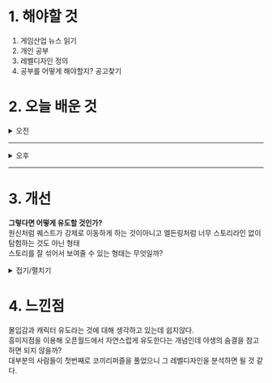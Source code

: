 
# 1. 해야할 것

1. 게임산업 뉴스 읽기 
2. 개인 공부  
3. 레벨디자인 정의
4. 공부를 어떻게 해야할지? 공고찾기



# 2. 오늘 배운 것

<details>
<summary>오전</summary>

## 레벨디자인 정의

플레이어가 플레이할 수 있는 공간을 설계하고 경험을 디자인하는 점에서 나는 레벨디자이너가 되고 싶은 것이다.\
그렇다면 한번 생각을 정의할 때가 되었다.

****
### 1. 오픈월드는 무엇인가?

오픈월드는 스토리다.\
살아있는 세상이라는 것이다.

사전적 정의는\
직선적 또는 구조화된 게임 플레이와 반대로, 사용자가 가상 세계를 자유롭게 돌아다니며 탐험하고 오브젝트(objectives)에 자유롭게 접근하며 구성 요소들을 의지에 따라 자유롭게 바꿀 수 있는 게임 디자인의 한 유형이자 게임 메커니즘\
으로 되어있지만

내가 생각하는 오픈월드는 살아숨쉬는 진짜 또다른 세상이다.\
그걸 구현하려면 모든 구역과 레벨에는 스토리가 있어야한다.\
예를 들어보자\
거대한 건축물이 있다. 하지만 거대하고 예쁘기만 하면 그게 재미있는가? 의미가 있는가?\
아니다.\
그 건축물이 세워진 이유와 건물 설정 같은 디테일을 플레이어가 느낄 수 있어야 재밌어진다.\
플레이어는 그런 세부 이야기들을 알아가면서 그 세상에 몰입할 수 있다는 것이다.

스토리나 스킵으로 그런 것들을 모른다고 하더라도, 아마 질문자의 의도는 이런 경우를 뜻하는 것 같은데, 궁금증을 유발시켜 딱 한번이라도 알아보고자 한다면\
이런 세세한 스토리와 설정이 녹아있는 건축물에 감동하고 세계에 몰입하는 계기가 된다는 것이다.

나는 이런 경험이 있는데\
스타크래프트 세계관 설정집을 보고 스타크래프트를 좀 더 좋아하게 되었다, 왜 이런 생각들은 면접자리에선 생각이 나지 않는걸까?, 저그의 형태 설정과 습성 그리고 테란의 기술력이라던지...\
이런 자세한 설정을 알고 다시 게임을 보면 확실히 달라보인다.

스토리가 있어야 그 세계가 살아 숨쉬고 있다는 것을 보여줄 수 있다.\
그래서 탐험하고 싶은 종합선물세트 같다. 그런 것들을 자유롭게 이동하면서 열어볼 수 있다는 느낌이다.
****
### 2. 원신과 엘든링의 차이는?

둘 다 랜드마크를 이용한 플레이어 이동을 유도하고있고 좁은공간에서 넓은 공간으로의 넓어진다는 공간감을 적절히 이용하여 인상깊은 연출을 많이 한다.\
다른 시각으로 행동 유도적인 시점에서 얘기해보자.


1. 엘든링은 전투를 통해 플레이어가 다음 행보를 결정한다.
2. 원신은 스토리로 다음 행보를 결정한다.

이게 무슨 소리인가?\
엘든링은 강력한 몬스터를 배치하여 플레이어를 좌절시키고 다른 곳으로의 탐험을 유도한다. 시야 차단과 몬스터의 강력함 때문에 다른 곳으로 시선이 이동한다.\
플레이어는 그 강력한 몬스터들 때문에 시선을 넓혀 주변을 바라보고 다른 곳이 있다는 것을 파악한 후에 그곳을 탐험하고 돌아온다.\
탐험한 곳에서 성장하고 다시 돌아오면 그 강력했던 몬스터는 할만해진다.\
이렇게 허들을 하나씩 넘어가는 식으로 탐험 유도와 이동경로를 제어한다.

원신은 스토리가 다음 행보를 유도한다.\
말 그대로 퀘스트를 따라 이동하면서 경험을 만든다.\
가장 간단하고 쉽지만 오픈월드라기보다는 선형적인 느낌이 많이 든다.\
그럼에도 불구하고 메인 퀘스트라인에 사이드 퀘스트로 주변 이야기들과 환경을 노출해서 탐험을 유도하고 넓은 세상을 자신이 넓혀간다는 느낌을 준다.

****
### 3. 몰입감

스토리를 느낄 수 있는, 또는 스토리가 궁금해지는 레벨디자인이 아닐까?\
거울의 힘을 쓰는 플레이어 능력을 체험하게 하기위해 거울을 쓰는 레벨을 만들었고,\
의식의 심연으로 내려가는 느낌을 표현하기 위해 질식의 공동을 제작했었다.

그렇다면 체험하고 느낄 수 있게 만들었다고는 하지만 플레이어 입장에서는 어떨까?

전부 다 스킵하고 넘어간다면?\
관심이 없다면?

그럼에도 불구하고 하나라도 관심이 있다면 그것에 대해 알고 싶게 되고 연결된 다른 구역과 세상으로 퍼져나간다고 생각한다.\
그렇게 플레이어가 몰입할 수 있게 된다.

는게 내 생각인데... 또 뭐가 있을까? 찾아봐야겠다.
****
</details>

****

<details>
<summary>오후</summary>

## 공고찾기
다행히 내가 가고 싶은 오픈월드 게임 레벨디자이너 공고가 내려가지 않고 어제 막 수정되고 있었다.\
넥슨을 갈 수 있으면 정말 좋겠지만 면접을 망친 것 때문에 거의 불합격이 확정된 사항으로 보인다.\
손 놓고 기다릴수는 없으니 발표일까지 포트폴리오 제작을 해서 준비해야한다.

1. 오픈월드 루트 슈터 장르(개인적으로 루트 슈터 장르도 재밌게 했었다.)

![image](https://github.com/user-attachments/assets/3fe89736-e0c6-4307-afbb-b95daa08aace)

2. 오픈월드 RPG

![image](https://github.com/user-attachments/assets/937ee7a2-1c21-4a3c-a1ee-14c5d6f3dbb6)

![image](https://github.com/user-attachments/assets/2bccbd8f-4a60-4d26-95c3-35fbe109b45b)


신입 위주로 스크랩했지만 RPG 게임을 좋아하니 경력이어도 제출해볼 생각이다.\
원신 오픈 필드 디자인 하나 더 분석하고 회사 맞춤형으로 제안서를 하나씩 제작해봐야겠다.

오픈필드는 리월의 적화주가 좋을 것 같다.\
리월 도시까지 가는 과정과 도시가 드러나는 빌드가 정말 정석적인 느낌을 받았기 때문이다.

그리고 개인적으로 만들고 있는 오픈월드는 좀 놔뒀다가 발표나면 제작해야할 것 같다.

저격 포트폴리오와 분석서를 만들면서 레벨 디자인과 몰입감에 대해서 공부해봐야겠다.

</details>

****


# 3. 개선

**그렇다면 어떻게 유도할 것인가?**\
원신처럼 퀘스트가 강제로 이동하게 하는 것이아니고 엘든링처럼 너무 스토리라인 없이 탐험하는 것도 아닌 형태\
스토리를 잘 섞어서 보여줄 수 있는 형태는 무엇일까?
<details>
<summary>접기/펼치기</summary>

1. 전투 난이도로 앞길을 막지말자
2. 퀘스트만으로 조종하지 말자

그렇다면 야생의 숨결과 같은 레벨디자인인데 이건 그 방향만 알려주고 그쪽으로 유도한다.\
아니면\
전투 난이도가 높은 지역이라도 그걸 피해간다는 생각을 심어줄 수 있다면?\
어렵다.
</details>



# 4. 느낀점
몰입감과 캐릭터 유도라는 것에 대해 생각하고 있는데 쉽지않다.\
흥미지점을 이용해 오픈월드에서 자연스럽게 유도한다는 개념인데 야생의 숨결을 참고하면 되지 않을까?\
대부분의 사람들이 첫번째로 코끼리퍼즐을 풀었으니 그 레벨디자인을 분석하면 될 것 같다.



